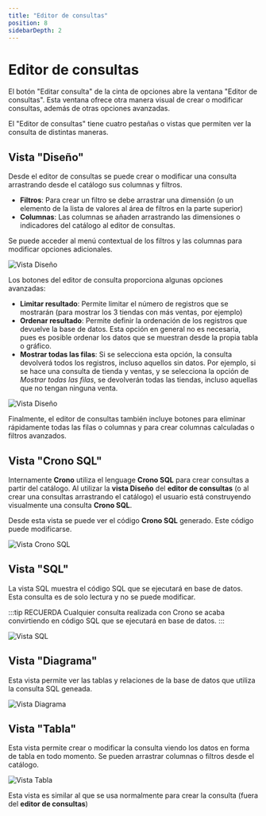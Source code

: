```yaml
---
title: "Editor de consultas"
position: 8
sidebarDepth: 2
---
```




# Editor de consultas

El botón "Editar consulta" de la cinta de opciones abre la ventana "Editor de consultas". Esta ventana ofrece otra manera visual de crear o modificar consultas, además de otras opciones avanzadas.

El "Editor de consultas" tiene cuatro pestañas o vistas que permiten ver la consulta de distintas maneras.

## Vista "Diseño"

Desde el editor de consultas se puede crear o modificar una consulta arrastrando desde el catálogo sus columnas y filtros.

- **Filtros**: Para crear un filtro se debe arrastrar una dimensión (o un elemento de la lista de valores al área de filtros en la parte superior)
- **Columnas**: Las columnas se añaden arrastrando las dimensiones o indicadores del catálogo al editor de consultas.

Se puede acceder al menú contextual de los filtros y las columnas para modificar opciones adicionales.

![Vista Diseño](/images/analysis/EditorConsultaVistaDiseno.png)

Los botones del editor de consulta proporciona algunas opciones avanzadas:

- **Limitar resultado**: Permite limitar el número de registros que se mostrarán (para mostrar los 3 tiendas con más ventas, por ejemplo)
- **Ordenar resultado**: Permite definir la ordenación de los registros que devuelve la base de datos. Esta opción en general no es necesaria, pues es posible ordenar los datos que se muestran desde la propia tabla o gráfico.
- **Mostrar todas las filas**: Si se selecciona esta opción, la consulta devolverá todos los registros, incluso aquellos sin datos. Por ejemplo, si se hace una consulta de tienda y ventas, y se selecciona la opción de *Mostrar todas las filas*, se devolverán todas las tiendas, incluso aquellas que no tengan ninguna venta.

![Vista Diseño](/images/analysis/EditorConsultaBotones.png)

Finalmente, el editor de consultas también incluye botones para eliminar rápidamente todas las filas o columnas y para crear columnas calculadas o filtros avanzados.

## Vista "Crono SQL"

Internamente **Crono** utiliza el lenguage **Crono SQL** para crear consultas a partir del catálogo. Al utilizar la **vista Diseño** del **editor de consultas** (o al crear una consultas arrastrando el catálogo) el usuario está construyendo visualmente una consulta **Crono SQL**.

Desde esta vista se puede ver el código **Crono SQL** generado. Este código puede modificarse.

![Vista Crono SQL](/images/analysis/EditorConsultaVistaCronoSql.png)


## Vista "SQL"

La vista SQL muestra el código SQL que se ejecutará en base de datos. Esta consulta es de solo lectura y no se puede modificar.

:::tip RECUERDA
Cualquier consulta realizada con Crono se acaba convirtiendo en código SQL que se ejecutará en base de datos.
:::

![Vista SQL](/images/analysis/EditorConsultaVistaSql.png)


## Vista "Diagrama"

Esta vista permite ver las tablas y relaciones de la base de datos que utiliza la consulta SQL geneada.


![Vista Diagrama](/images/analysis/EditorConsultaVistaDiagrama.png)



## Vista "Tabla"

Esta vista permite crear o modificar la consulta viendo los datos en forma de tabla en todo momento. Se pueden arrastrar columnas o filtros desde el catálogo. 

![Vista Tabla](/images/analysis/EditorConsultaVistaTabla.png)

Esta vista es similar al que se usa normalmente para crear la consulta (fuera del **editor de consultas**)

